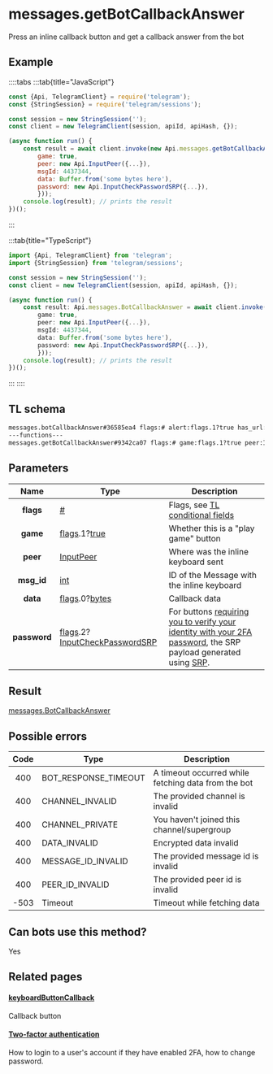 # messages.getBotCallbackAnswer

Press an inline callback button and get a callback answer from the bot

## Example

::::tabs
:::tab{title="JavaScript"}

```js
const {Api, TelegramClient} = require('telegram');
const {StringSession} = require('telegram/sessions');

const session = new StringSession('');
const client = new TelegramClient(session, apiId, apiHash, {});

(async function run() {
    const result = await client.invoke(new Api.messages.getBotCallbackAnswer({
		game: true,
		peer: new Api.InputPeer({...}),
		msgId: 4437344,
		data: Buffer.from('some bytes here'),
		password: new Api.InputCheckPasswordSRP({...}),
		}));
    console.log(result); // prints the result
})();

```

:::

:::tab{title="TypeScript"}

```ts
import {Api, TelegramClient} from 'telegram';
import {StringSession} from 'telegram/sessions';

const session = new StringSession('');
const client = new TelegramClient(session, apiId, apiHash, {});

(async function run() {
    const result: Api.messages.BotCallbackAnswer = await client.invoke(new Api.messages.getBotCallbackAnswer({
		game: true,
		peer: new Api.InputPeer({...}),
		msgId: 4437344,
		data: Buffer.from('some bytes here'),
		password: new Api.InputCheckPasswordSRP({...}),
		}));
    console.log(result); // prints the result
})();

```

:::
::::

## TL schema

```txt
messages.botCallbackAnswer#36585ea4 flags:# alert:flags.1?true has_url:flags.3?true native_ui:flags.4?true message:flags.0?string url:flags.2?string cache_time:int = messages.BotCallbackAnswer;
---functions---
messages.getBotCallbackAnswer#9342ca07 flags:# game:flags.1?true peer:InputPeer msg_id:int data:flags.0?bytes password:flags.2?InputCheckPasswordSRP = messages.BotCallbackAnswer;
```

## Parameters

|     Name     | Type                                                                                                                                                         | Description                                                                                                                                                                                                         |
| :----------: | ------------------------------------------------------------------------------------------------------------------------------------------------------------ | ------------------------------------------------------------------------------------------------------------------------------------------------------------------------------------------------------------------- |
|  **flags**   | [#](https://core.telegram.org/type/%23)                                                                                                                      | Flags, see [TL conditional fields](https://core.telegram.org/mtproto/TL-combinators#conditional-fields)                                                                                                             |
|   **game**   | [flags](https://core.telegram.org/mtproto/TL-combinators#conditional-fields).1?[true](https://core.telegram.org/constructor/true)                            | Whether this is a "play game" button                                                                                                                                                                                |
|   **peer**   | [InputPeer](https://core.telegram.org/type/InputPeer)                                                                                                        | Where was the inline keyboard sent                                                                                                                                                                                  |
|  **msg_id**  | [int](https://core.telegram.org/type/int)                                                                                                                    | ID of the Message with the inline keyboard                                                                                                                                                                          |
|   **data**   | [flags](https://core.telegram.org/mtproto/TL-combinators#conditional-fields).0?[bytes](https://core.telegram.org/type/bytes)                                 | Callback data                                                                                                                                                                                                       |
| **password** | [flags](https://core.telegram.org/mtproto/TL-combinators#conditional-fields).2?[InputCheckPasswordSRP](https://core.telegram.org/type/InputCheckPasswordSRP) | For buttons [requiring you to verify your identity with your 2FA password](https://core.telegram.org/constructor/keyboardButtonCallback), the SRP payload generated using [SRP](https://core.telegram.org/api/srp). |

## Result

[messages.BotCallbackAnswer](https://core.telegram.org/type/messages.BotCallbackAnswer)

## Possible errors

| Code | Type                 | Description                                         |
| :--: | -------------------- | --------------------------------------------------- |
| 400  | BOT_RESPONSE_TIMEOUT | A timeout occurred while fetching data from the bot |
| 400  | CHANNEL_INVALID      | The provided channel is invalid                     |
| 400  | CHANNEL_PRIVATE      | You haven't joined this channel/supergroup          |
| 400  | DATA_INVALID         | Encrypted data invalid                              |
| 400  | MESSAGE_ID_INVALID   | The provided message id is invalid                  |
| 400  | PEER_ID_INVALID      | The provided peer id is invalid                     |
| -503 | Timeout              | Timeout while fetching data                         |

## Can bots use this method?

Yes

## Related pages

#### [keyboardButtonCallback](https://core.telegram.org/constructor/keyboardButtonCallback)

Callback button

#### [Two-factor authentication](https://core.telegram.org/api/srp)

How to login to a user's account if they have enabled 2FA, how to change password.
